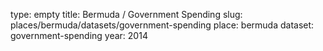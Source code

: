 type: empty
title: Bermuda / Government Spending
slug: places/bermuda/datasets/government-spending
place: bermuda
dataset: government-spending
year: 2014
